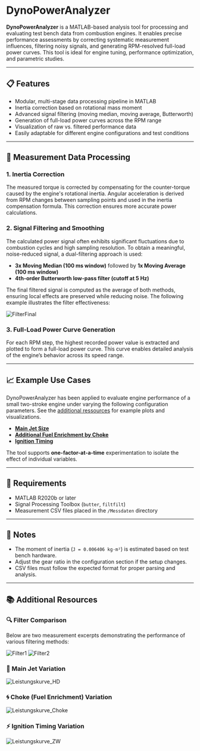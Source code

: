 # DynoPowerAnalyzer 

**DynoPowerAnalyzer** is a MATLAB-based analysis tool for processing and evaluating test bench data from combustion engines. It enables precise performance assessments by correcting systematic measurement influences, filtering noisy signals, and generating RPM-resolved full-load power curves. This tool is ideal for engine tuning, performance optimization, and parametric studies.

---

## 📋 Features

* Modular, multi-stage data processing pipeline in MATLAB
* Inertia correction based on rotational mass moment
* Advanced signal filtering (moving median, moving average, Butterworth)
* Generation of full-load power curves across the RPM range
* Visualization of raw vs. filtered performance data
* Easily adaptable for different engine configurations and test conditions

---

## 🧪 Measurement Data Processing

### 1. Inertia Correction

The measured torque is corrected by compensating for the counter-torque caused by the engine's rotational inertia. Angular acceleration is derived from RPM changes between sampling points and used in the inertia compensation formula. This correction ensures more accurate power calculations.

### 2. Signal Filtering and Smoothing

The calculated power signal often exhibits significant fluctuations due to combustion cycles and high sampling resolution. To obtain a meaningful, noise-reduced signal, a dual-filtering approach is used:

* **3x Moving Median (100 ms window)** followed by **1x Moving Average (100 ms window)**
* **4th-order Butterworth low-pass filter (cutoff at 5 Hz)**

The final filtered signal is computed as the average of both methods, ensuring local effects are preserved while reducing noise. The following example illustrates the filter effectiveness:

![FilterFinal](https://github.com/user-attachments/assets/942c5b77-6aea-4c73-aa7f-22bee2a12d97)


### 3. Full-Load Power Curve Generation

For each RPM step, the highest recorded power value is extracted and plotted to form a full-load power curve. This curve enables detailed analysis of the engine’s behavior across its speed range.

---

## 📈 Example Use Cases

DynoPowerAnalyzer has been applied to evaluate engine performance of a small two-stroke engine under varying the following configuration parameters. See the [additional ressources](#-Additional-Resources) for example plots and visualizations.

* [**Main Jet Size**](#-main-jet-variation)
* [**Additional Fuel Enrichment by Choke**](#-choke-fuel-enrichment-variation)
* [**Ignition Timing**](#-ignition-timing-variation)

The tool supports **one-factor-at-a-time** experimentation to isolate the effect of individual variables.

---

## 🔧 Requirements

* MATLAB R2020b or later
* Signal Processing Toolbox (`butter`, `filtfilt`)
* Measurement CSV files placed in the `/Messdaten` directory

---

## 📌 Notes

* The moment of inertia (`J = 0.006406 kg·m²`) is estimated based on test bench hardware.
* Adjust the gear ratio in the configuration section if the setup changes.
* CSV files must follow the expected format for proper parsing and analysis.

---

## 📚 Additional Resources

### 🔍 Filter Comparison

Below are two measurement excerpts demonstrating the performance of various filtering methods:

![Filter1](https://github.com/user-attachments/assets/c340d528-cd2a-4baa-9ad5-07d448b0ea49)
![Filter2](https://github.com/user-attachments/assets/a0304d95-9898-454e-b638-5fc2f0e12e59)



### 🔧 Main Jet Variation

![Leistungskurve\_HD](https://github.com/user-attachments/assets/517fa964-4f31-49cd-906d-864270c0a13f)



### 🌀 Choke (Fuel Enrichment) Variation

![Leistungskurve\_Choke](https://github.com/user-attachments/assets/caf7e7f4-bdb8-44de-a0e3-adbf7088ba1a)



### ⚡ Ignition Timing Variation

![Leistungskurve\_ZW](https://github.com/user-attachments/assets/cf2a7390-8f86-485e-adaa-8ed9b1895f99)
